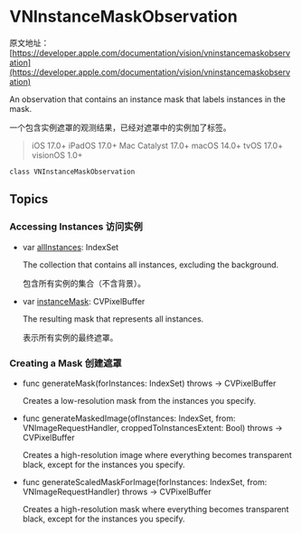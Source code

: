# VNInstanceMaskObservation

原文地址：[https://developer.apple.com/documentation/vision/vninstancemaskobservation](https://developer.apple.com/documentation/vision/vninstancemaskobservation)

An observation that contains an instance mask that labels instances in the mask.

一个包含实例遮罩的观测结果，已经对遮罩中的实例加了标签。

> iOS 17.0+
iPadOS 17.0+
Mac Catalyst 17.0+
macOS 14.0+
tvOS 17.0+
visionOS 1.0+

```
class VNInstanceMaskObservation
```


## Topics

### Accessing Instances 访问实例

- var [allInstances](https://developer.apple.com/documentation/vision/vninstancemaskobservation/allinstances): IndexSet

	The collection that contains all instances, excluding the background.
	
	包含所有实例的集合（不含背景）。

- var [instanceMask](https://developer.apple.com/documentation/vision/vninstancemaskobservation/instancemask): CVPixelBuffer

	The resulting mask that represents all instances.
	
	表示所有实例的最终遮罩。

### Creating a Mask 创建遮罩

- func generateMask(forInstances: IndexSet) throws -> CVPixelBuffer

	Creates a low-resolution mask from the instances you specify.

- func generateMaskedImage(ofInstances: IndexSet, from: VNImageRequestHandler, croppedToInstancesExtent: Bool) throws -> CVPixelBuffer

	Creates a high-resolution image where everything becomes transparent black, except for the instances you specify.

- func generateScaledMaskForImage(forInstances: IndexSet, from: VNImageRequestHandler) throws -> CVPixelBuffer

	Creates a high-resolution mask where everything becomes transparent black, except for the instances you specify.
